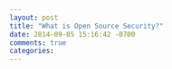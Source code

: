 ```yaml
---
layout: post
title: "What is Open Source Security?"
date: 2014-09-05 15:16:42 -0700
comments: true
categories: 
---
```

